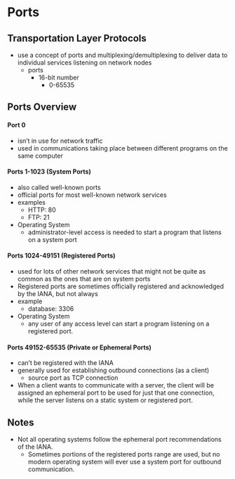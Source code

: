 # Ports

## Transportation Layer Protocols
* use a concept of ports and multiplexing/demultiplexing to deliver data to individual services listening on network nodes
  * ports
    * 16-bit number
      * 0-65535


## Ports Overview

#### Port 0
* isn’t in use for network traffic
* used in communications taking place between different programs on the same computer


#### Ports 1-1023 (System Ports)
* also called well-known ports
* official ports for most well-known network services
* examples
  * HTTP: 80
  * FTP: 21
* Operating System
  * administrator-level access is needed to start a program that listens on a system port


#### Ports 1024-49151 (Registered Ports)
* used for lots of other network services that might not be quite as common as the ones that are on system ports
* Registered ports are sometimes officially registered and acknowledged by the IANA, but not always
* example
  * database: 3306
* Operating System
  * any user of any access level can start a program listening on a registered port.


#### Ports 49152-65535 (Private or Ephemeral Ports)
* can’t be registered with the IANA
* generally used for establishing outbound connections (as a client)
  * source port as TCP connection
* When a client wants to communicate with a server, the client will be assigned an ephemeral port to be used for just that one connection, while the server listens on a static system or registered port.


## Notes
* Not all operating systems follow the ephemeral port recommendations of the IANA.
  * Sometimes portions of the registered ports range are used, but no modern operating system will ever use a system port for outbound communication.
